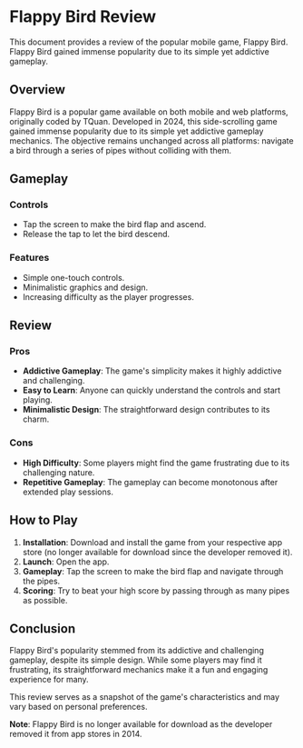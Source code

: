 # Flappy Bird Review

This document provides a review of the popular mobile game, Flappy Bird. Flappy Bird gained immense popularity due to its simple yet addictive gameplay.

## Overview

Flappy Bird is a popular game available on both mobile and web platforms, originally coded by TQuan. Developed in 2024, this side-scrolling game gained immense popularity due to its simple yet addictive gameplay mechanics. The objective remains unchanged across all platforms: navigate a bird through a series of pipes without colliding with them.

## Gameplay

### Controls
- Tap the screen to make the bird flap and ascend.
- Release the tap to let the bird descend.

### Features
- Simple one-touch controls.
- Minimalistic graphics and design.
- Increasing difficulty as the player progresses.

## Review

### Pros
- **Addictive Gameplay**: The game's simplicity makes it highly addictive and challenging.
- **Easy to Learn**: Anyone can quickly understand the controls and start playing.
- **Minimalistic Design**: The straightforward design contributes to its charm.

### Cons
- **High Difficulty**: Some players might find the game frustrating due to its challenging nature.
- **Repetitive Gameplay**: The gameplay can become monotonous after extended play sessions.

## How to Play

1. **Installation**: Download and install the game from your respective app store (no longer available for download since the developer removed it).
2. **Launch**: Open the app.
3. **Gameplay**: Tap the screen to make the bird flap and navigate through the pipes.
4. **Scoring**: Try to beat your high score by passing through as many pipes as possible.

## Conclusion

Flappy Bird's popularity stemmed from its addictive and challenging gameplay, despite its simple design. While some players may find it frustrating, its straightforward mechanics make it a fun and engaging experience for many.

This review serves as a snapshot of the game's characteristics and may vary based on personal preferences.

**Note**: Flappy Bird is no longer available for download as the developer removed it from app stores in 2014.
